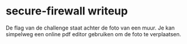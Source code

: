 # secure-firewall writeup
De flag van de challenge staat achter de foto van een muur. Je kan simpelweg een online pdf editor gebruiken om de foto te verplaatsen.
